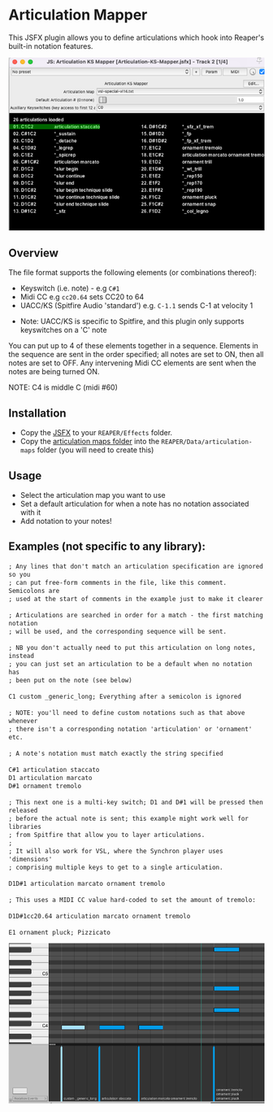 # Articulation Mapper

This JSFX plugin allows you to define articulations which hook into
Reaper's built-in notation features.

![Screenshot of UI](ui1.png)

## Overview

The file format supports the following elements (or combinations thereof):

- Keyswitch (i.e. note) - e.g `C#1`
- Midi CC e.g `cc20.64` sets CC20 to 64
- UACC/KS (Spitfire Audio 'standard') e.g. `C-1.1` sends C-1 at velocity 1

* Note: UACC/KS is specific to Spitfire, and this plugin only supports keyswitches on a 'C' note 

You can put up to 4 of these elements together in a sequence.  Elements in the
sequence are sent in the order specified; all notes are set to ON, then all
notes are set to OFF. Any intervening Midi CC elements are sent when the notes
are being turned ON.

NOTE: C4 is middle C (midi #60)

## Installation

- Copy the [JSFX](Articulation-KS-Mapper.jsfx) to your `REAPER/Effects` folder.
- Copy the [articulation maps folder](articulation-maps) into the `REAPER/Data/articulation-maps` folder (you will need to create this)

## Usage

- Select the articulation map you want to use
- Set a default articulation for when a note has no notation associated with it
- Add notation to your notes!

## Examples (not specific to any library):

```
; Any lines that don't match an articulation specification are ignored so you
; can put free-form comments in the file, like this comment.  Semicolons are
; used at the start of comments in the example just to make it clearer

; Articulations are searched in order for a match - the first matching notation
; will be used, and the corresponding sequence will be sent.

; NB you don't actually need to put this articulation on long notes, instead
; you can just set an articulation to be a default when no notation has 
; been put on the note (see below)

C1 custom _generic_long; Everything after a semicolon is ignored

; NOTE: you'll need to define custom notations such as that above whenever
; there isn't a corresponding notation 'articulation' or 'ornament' etc.

; A note's notation must match exactly the string specified

C#1 articulation staccato
D1 articulation marcato
D#1 ornament tremolo

; This next one is a multi-key switch; D1 and D#1 will be pressed then released
; before the actual note is sent; this example might work well for libraries
; from Spitfire that allow you to layer articulations.
; 
; It will also work for VSL, where the Synchron player uses 'dimensions'
; comprising multiple keys to get to a single articulation.

D1D#1 articulation marcato ornament tremolo

; This uses a MIDI CC value hard-coded to set the amount of tremolo:

D1D#1cc20.64 articulation marcato ornament tremolo

E1 ornament pluck; Pizzicato
```

![Example Articulations]( example1.png )
